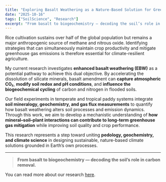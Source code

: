 ```yaml
---
title: "Exploring Basalt Weathering as a Nature-Based Solution for Greenhouse Gas Mitigation in Rice Paddies"
date: "2025-10-16"
tags: ["SoilScience", "Research"]
excerpt: "From basalt to biogeochemistry — decoding the soil’s role in carbon removal."
---
```


Rice cultivation sustains over half of the global population but remains a major anthropogenic source of methane and nitrous oxide. Identifying strategies that can simultaneously maintain crop productivity and mitigate greenhouse gas emissions is therefore essential for climate-resilient agriculture.  

My current research investigates **enhanced basalt weathering (EBW)** as a potential pathway to achieve this dual objective. By accelerating the dissolution of silicate minerals, basalt amendment can **capture atmospheric CO₂**, **modify soil redox and pH conditions**, and **influence the biogeochemical cycling** of carbon and nitrogen in flooded soils.  

Our field experiments in temperate and tropical paddy systems integrate **soil mineralogy, geochemistry, and gas flux measurements** to quantify how basalt weathering alters soil processes and emission dynamics. Through this work, we aim to develop a mechanistic understanding of **how mineral–soil–plant interactions can contribute to long-term greenhouse gas mitigation** while improving soil quality and crop performance.  

This research represents a step toward uniting **pedology, geochemistry, and climate science** in designing sustainable, nature-based climate solutions grounded in Earth’s own processes.  

---

> **From basalt to biogeochemistry — decoding the soil’s role in carbon removal.**

You can read more about our research [here](#).